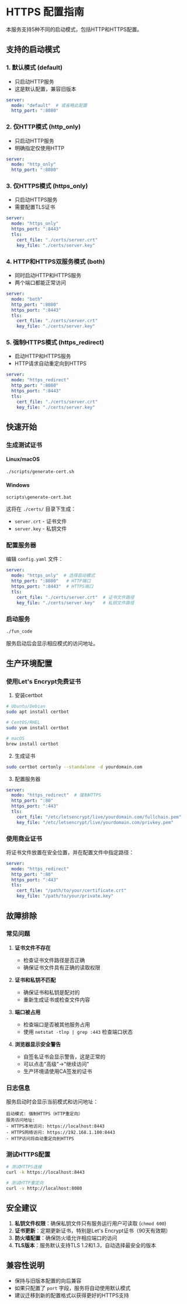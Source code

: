 # HTTPS 配置指南

本服务支持5种不同的启动模式，包括HTTP和HTTPS配置。

## 支持的启动模式

### 1. 默认模式 (default)
- 只启动HTTP服务
- 这是默认配置，兼容旧版本

```yaml
server:
  mode: "default"  # 或省略此配置
  http_port: ":8080"
```

### 2. 仅HTTP模式 (http_only)
- 只启动HTTP服务
- 明确指定仅使用HTTP

```yaml
server:
  mode: "http_only"
  http_port: ":8080"
```

### 3. 仅HTTPS模式 (https_only)
- 只启动HTTPS服务
- 需要配置TLS证书

```yaml
server:
  mode: "https_only"
  https_port: ":8443"
  tls:
    cert_file: "./certs/server.crt"
    key_file: "./certs/server.key"
```

### 4. HTTP和HTTPS双服务模式 (both)
- 同时启动HTTP和HTTPS服务
- 两个端口都能正常访问

```yaml
server:
  mode: "both"
  http_port: ":8080"
  https_port: ":8443"
  tls:
    cert_file: "./certs/server.crt"
    key_file: "./certs/server.key"
```

### 5. 强制HTTPS模式 (https_redirect)
- 启动HTTP和HTTPS服务
- HTTP请求自动重定向到HTTPS

```yaml
server:
  mode: "https_redirect"
  http_port: ":8080"
  https_port: ":8443"
  tls:
    cert_file: "./certs/server.crt"
    key_file: "./certs/server.key"
```

## 快速开始

### 生成测试证书

#### Linux/macOS
```bash
./scripts/generate-cert.sh
```

#### Windows
```batch
scripts\generate-cert.bat
```

这将在 `./certs/` 目录下生成：
- `server.crt` - 证书文件
- `server.key` - 私钥文件

### 配置服务器

编辑 `config.yaml` 文件：

```yaml
server:
  mode: "https_only"  # 选择启动模式
  http_port: ":8080"   # HTTP端口
  https_port: ":8443"  # HTTPS端口
  tls:
    cert_file: "./certs/server.crt"  # 证书文件路径
    key_file: "./certs/server.key"   # 私钥文件路径
```

### 启动服务

```bash
./fun_code
```

服务启动后会显示相应模式的访问地址。

## 生产环境配置

### 使用Let's Encrypt免费证书

1. 安装certbot
```bash
# Ubuntu/Debian
sudo apt install certbot

# CentOS/RHEL
sudo yum install certbot

# macOS
brew install certbot
```

2. 生成证书
```bash
sudo certbot certonly --standalone -d yourdomain.com
```

3. 配置服务器
```yaml
server:
  mode: "https_redirect"  # 强制HTTPS
  http_port: ":80"
  https_port: ":443"
  tls:
    cert_file: "/etc/letsencrypt/live/yourdomain.com/fullchain.pem"
    key_file: "/etc/letsencrypt/live/yourdomain.com/privkey.pem"
```

### 使用商业证书

将证书文件放置在安全位置，并在配置文件中指定路径：

```yaml
server:
  mode: "https_redirect"
  http_port: ":80"
  https_port: ":443"
  tls:
    cert_file: "/path/to/your/certificate.crt"
    key_file: "/path/to/your/private.key"
```

## 故障排除

### 常见问题

1. **证书文件不存在**
   - 检查证书文件路径是否正确
   - 确保证书文件具有正确的读取权限

2. **证书和私钥不匹配**
   - 确保证书和私钥是配对的
   - 重新生成证书或检查文件内容

3. **端口被占用**
   - 检查端口是否被其他服务占用
   - 使用 `netstat -tlnp | grep :443` 检查端口状态

4. **浏览器显示安全警告**
   - 自签名证书会显示警告，这是正常的
   - 可以点击"高级"→"继续访问"
   - 生产环境请使用CA签发的证书

### 日志信息

服务启动时会显示当前模式和访问地址：

```
启动模式: 强制HTTPS（HTTP重定向）
服务访问地址:
- HTTPS本地访问: https://localhost:8443
- HTTPS网络访问: https://192.168.1.100:8443
- HTTP访问将自动重定向到HTTPS
```

### 测试HTTPS配置

```bash
# 测试HTTPS连接
curl -k https://localhost:8443

# 测试HTTP重定向
curl -v http://localhost:8080
```

## 安全建议

1. **私钥文件权限**：确保私钥文件只有服务运行用户可读取 (`chmod 600`)
2. **证书更新**：定期更新证书，特别是Let's Encrypt证书（90天有效期）
3. **防火墙配置**：确保防火墙允许相应端口的访问
4. **TLS版本**：服务默认支持TLS 1.2和1.3，自动选择最安全的版本

## 兼容性说明

- 保持与旧版本配置的向后兼容
- 如果只配置了 `port` 字段，服务将自动使用默认模式
- 建议迁移到新的配置格式以获得更好的HTTPS支持 